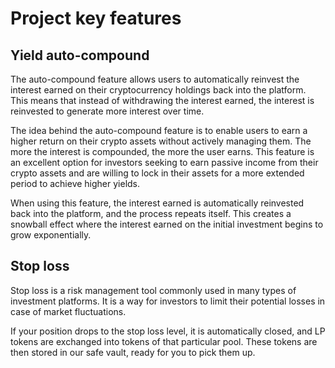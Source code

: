 # Project key features

## Yield auto-compound

The auto-compound feature allows users to automatically reinvest the interest earned on their cryptocurrency holdings back into the platform. This means that instead of withdrawing the interest earned, the interest is reinvested to generate more interest over time.

The idea behind the auto-compound feature is to enable users to earn a higher return on their crypto assets without actively managing them. The more the interest is compounded, the more the user earns. This feature is an excellent option for investors seeking to earn passive income from their crypto assets and are willing to lock in their assets for a more extended period to achieve higher yields.

When using this feature, the interest earned is automatically reinvested back into the platform, and the process repeats itself. This creates a snowball effect where the interest earned on the initial investment begins to grow exponentially.

## Stop loss

Stop loss is a risk management tool commonly used in many types of investment platforms. It is a way for investors to limit their potential losses in case of market fluctuations.

If your position drops to the stop loss level, it is automatically closed, and LP tokens are exchanged into tokens of that particular pool. These tokens are then stored in our safe vault, ready for you to pick them up.
